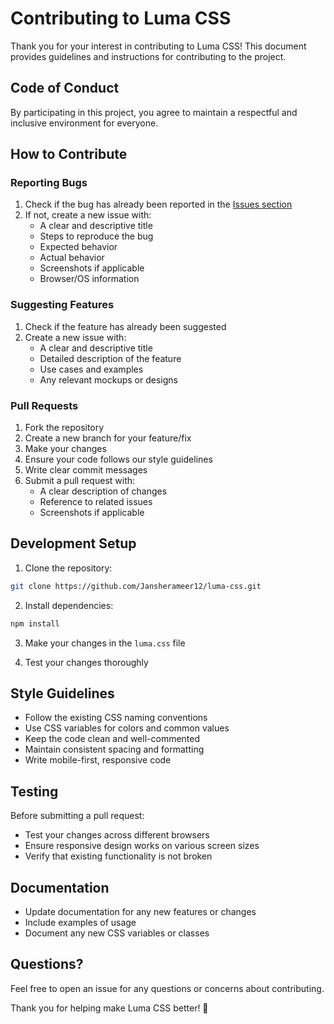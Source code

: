 # Contributing to Luma CSS

Thank you for your interest in contributing to Luma CSS! This document provides guidelines and instructions for contributing to the project.

## Code of Conduct

By participating in this project, you agree to maintain a respectful and inclusive environment for everyone.

## How to Contribute

### Reporting Bugs

1. Check if the bug has already been reported in the [Issues section](https://github.com/Jansherameer12/luma-css/issues)
2. If not, create a new issue with:
   - A clear and descriptive title
   - Steps to reproduce the bug
   - Expected behavior
   - Actual behavior
   - Screenshots if applicable
   - Browser/OS information

### Suggesting Features

1. Check if the feature has already been suggested
2. Create a new issue with:
   - A clear and descriptive title
   - Detailed description of the feature
   - Use cases and examples
   - Any relevant mockups or designs

### Pull Requests

1. Fork the repository
2. Create a new branch for your feature/fix
3. Make your changes
4. Ensure your code follows our style guidelines
5. Write clear commit messages
6. Submit a pull request with:
   - A clear description of changes
   - Reference to related issues
   - Screenshots if applicable

## Development Setup

1. Clone the repository:
```bash
git clone https://github.com/Jansherameer12/luma-css.git
```

2. Install dependencies:
```bash
npm install
```

3. Make your changes in the `luma.css` file

4. Test your changes thoroughly

## Style Guidelines

- Follow the existing CSS naming conventions
- Use CSS variables for colors and common values
- Keep the code clean and well-commented
- Maintain consistent spacing and formatting
- Write mobile-first, responsive code

## Testing

Before submitting a pull request:
- Test your changes across different browsers
- Ensure responsive design works on various screen sizes
- Verify that existing functionality is not broken

## Documentation

- Update documentation for any new features or changes
- Include examples of usage
- Document any new CSS variables or classes

## Questions?

Feel free to open an issue for any questions or concerns about contributing.

Thank you for helping make Luma CSS better! 🚀 